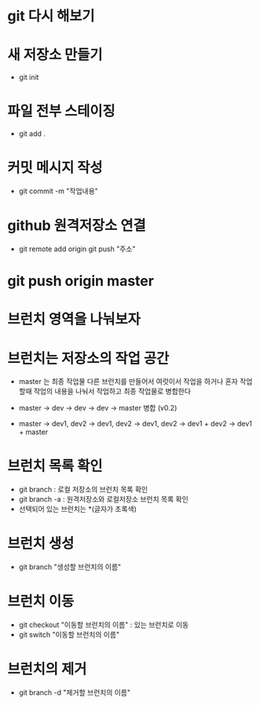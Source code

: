 # git 다시 해보기
# 새 저장소 만들기
- git init
# 파일 전부 스테이징
- git add .
# 커밋 메시지 작성
- git commit -m "작업내용"

# github 원격저장소 연결
- git remote add origin git push "주소"

# git push origin master

# 브런치 영역을 나눠보자

# 브런치는 저장소의 작업 공간

- master 는 최종 작업물 다른 브런치를 만들어서 여럿이서
작업을 하거나 혼자 작업할때 작업의 내용을 나눠서 작업하고 최종 작업물로 병합한다

- master -> dev -> dev -> dev -> master 병합 (v0.2)

- master -> dev1, dev2 -> dev1, dev2 -> dev1, dev2 -> dev1 + dev2 -> dev1 + master

# 브런치 목록 확인
- git branch : 로컬 저장소의 브런치 목록 확인
- git branch -a : 원격저장소와 로컬저장소 브런치 목록 확인
- 선택되어 있는 브런치는 *(글자가 초록색)

# 브런치 생성
- git branch "생성할 브런치의 이름"

# 브런치 이동
- git checkout "이동할 브런치의 이름" : 있는 브런치로 이동
- git switch "이동할 브런치의 이름"

# 브런치의 제거
- git branch -d "제거할 브런치의 이름"
